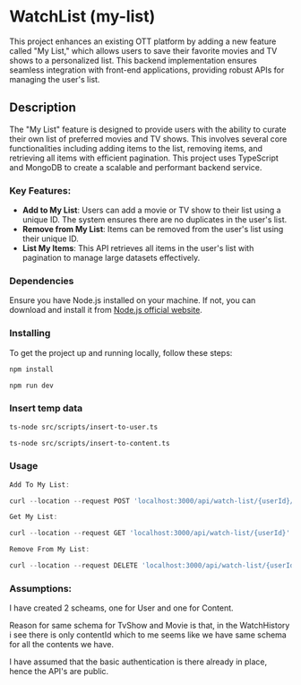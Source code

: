 # WatchList (my-list)

This project enhances an existing OTT platform by adding a new feature called "My List," which allows users to save their favorite movies and TV shows to a personalized list. This backend implementation ensures seamless integration with front-end applications, providing robust APIs for managing the user's list.

## Description

The "My List" feature is designed to provide users with the ability to curate their own list of preferred movies and TV shows. This involves several core functionalities including adding items to the list, removing items, and retrieving all items with efficient pagination. This project uses TypeScript and MongoDB to create a scalable and performant backend service.

### Key Features:
- **Add to My List**: Users can add a movie or TV show to their list using a unique ID. The system ensures there are no duplicates in the user's list.
- **Remove from My List**: Items can be removed from the user's list using their unique ID.
- **List My Items**: This API retrieves all items in the user's list with pagination to manage large datasets effectively.


 ### Dependencies

Ensure you have Node.js installed on your machine. If not, you can download and install it from [Node.js official website](https://nodejs.org/).

### Installing

To get the project up and running locally, follow these steps:

```bash
npm install

npm run dev
```


### Insert temp data

```bash
ts-node src/scripts/insert-to-user.ts

ts-node src/scripts/insert-to-content.ts
```


### Usage

```Javascript
Add To My List:

curl --location --request POST 'localhost:3000/api/watch-list/{userId}/{contentId}'

```

```Javascript
Get My List:

curl --location --request GET 'localhost:3000/api/watch-list/{userId}'

```


```Javascript
Remove From My List:

curl --location --request DELETE 'localhost:3000/api/watch-list/{userId}/{contentId}'

```

### Assumptions:

I have created 2 scheams, one for User and one for Content.

Reason for same schema for TvShow and Movie is that, in the WatchHistory i see there is only contentId which to me seems like we have same schema for all the contents we have.

I have assumed that the basic authentication is there already in place, hence the API's are public.